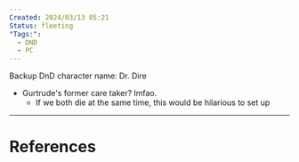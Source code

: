 ```yaml
---
Created: 2024/03/13 05:21
Status: fleeting
"Tags:":
  - DND
  - PC
---
```


Backup DnD character name: Dr. Dire
- Gurtrude's former care taker? lmfao.
	- If we both die at the same time, this would be hilarious to set up


---
# References